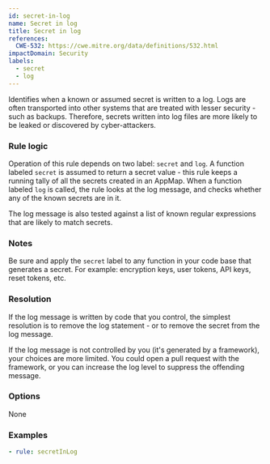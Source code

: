 ```yaml
---
id: secret-in-log
name: Secret in log
title: Secret in log
references:
  CWE-532: https://cwe.mitre.org/data/definitions/532.html
impactDomain: Security
labels:
  - secret
  - log
---
```


Identifies when a known or assumed secret is written to a log. Logs are often transported into other
systems that are treated with lesser security - such as backups. Therefore, secrets written into log
files are more likely to be leaked or discovered by cyber-attackers.

### Rule logic

Operation of this rule depends on two label: `secret` and `log`. A function labeled `secret` is
assumed to return a secret value - this rule keeps a running tally of all the secrets created in an
AppMap. When a function labeled `log` is called, the rule looks at the log message, and checks
whether any of the known secrets are in it.

The log message is also tested against a list of known regular expressions that are likely to match
secrets.

### Notes

Be sure and apply the `secret` label to any function in your code base that generates a secret. For
example: encryption keys, user tokens, API keys, reset tokens, etc.

### Resolution

If the log message is written by code that you control, the simplest resolution is to remove the log
statement - or to remove the secret from the log message.

If the log message is not controlled by you (it's generated by a framework), your choices are more
limited. You could open a pull request with the framework, or you can increase the log level to
suppress the offending message.

### Options

None

### Examples

```yaml
- rule: secretInLog
```
